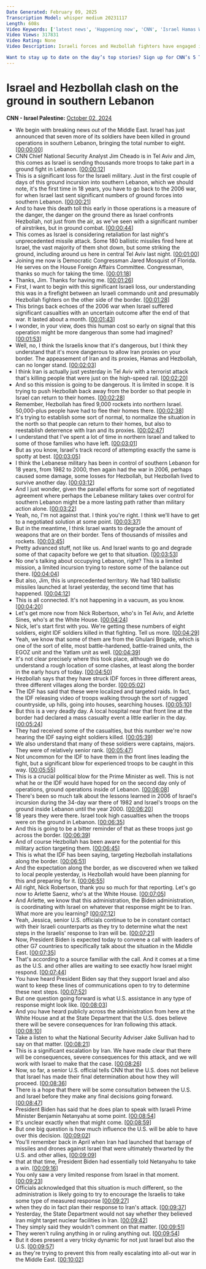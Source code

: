 ```yaml
---
Date Generated: February 09, 2025
Transcription Model: whisper medium 20231117
Length: 608s
Video Keywords: ['latest news', 'Happening now', 'CNN', 'Israel Hamas War', 'Benjamin Netanyahu', 'Israel War Cabinet', 'Hamas', 'Hezbollah', 'Gaza Strip', 'Gaza', 'Rafah', 'Lebanon', 'IDF', 'Israel Defense Forces', 'US-Supplied Weapons', 'Israel Military Aid', 'Hassan Nasrallah', 'Beirut', 'Iran', 'Iran Missile Strike', 'Lebanon Tunnel', 'Rear Adm. Daniel Hagari', 'Tel Aviv', 'Tel Aviv Attack', 'Iron Dome', 'Ballistic Missile', 'Pamela Brown', 'CNN Newsroom', 'Jessica Dean', 'Jim Sciutto', 'Rep. Jared Moskowitz', 'Nic Robertson', 'Arlette Saenz']
Video Views: 317831
Video Rating: None
Video Description: Israeli forces and Hezbollah fighters have engaged in fighting on the ground in southern Lebanon, both have confirmed.  #CNN #News

Want to stay up to date on the day’s top stories? Sign up for CNN’s 5 Things newsletter, and we’ll give you the 5 biggest stories you need to know, videos people are watching, and more! Sign up here: https://www.cnn.com/newsletters/5-things?source=nl-acq_social_youtubedesc&utm_source=nl-acq_social_youtubedesc
---
```


# Israel and Hezbollah clash on the ground in southern Lebanon
**CNN - Israel Palestine:** [October 02, 2024](https://www.youtube.com/watch?v=c9XhUsX759k)
*  We begin with breaking news out of the Middle East. Israel has just announced that seven more of its soldiers have been killed in ground operations in southern Lebanon, bringing the total number to eight. [[00:00:00](https://www.youtube.com/watch?v=c9XhUsX759k&t=0.0s)]
*  CNN Chief National Security Analyst Jim Cheado is in Tel Aviv and Jim, this comes as Israel is sending thousands more troops to take part in a ground fight in Lebanon. [[00:00:12](https://www.youtube.com/watch?v=c9XhUsX759k&t=12.96s)]
*  This is a significant loss for the Israeli military. Just in the first couple of days of this ground incursion into southern Lebanon, which we should note, it's the first time in 18 years, you have to go back to the 2006 war, for when Israel last sent significant numbers of ground forces into southern Lebanon. [[00:00:21](https://www.youtube.com/watch?v=c9XhUsX759k&t=21.48s)]
*  And to have this death toll this early in those operations is a measure of the danger, the danger on the ground there as Israel confronts Hezbollah, not just from the air, as we've seen with a significant number of airstrikes, but in ground combat. [[00:00:44](https://www.youtube.com/watch?v=c9XhUsX759k&t=44.919999999999995s)]
*  This comes as Israel is considering retaliation for last night's unprecedented missile attack. Some 180 ballistic missiles fired here at Israel, the vast majority of them shot down, but some striking the ground, including around us here in central Tel Aviv last night. [[00:01:00](https://www.youtube.com/watch?v=c9XhUsX759k&t=60.36s)]
*  Joining me now is Democratic Congressman Jared Mosquist of Florida. He serves on the House Foreign Affairs Committee. Congressman, thanks so much for taking the time. [[00:01:18](https://www.youtube.com/watch?v=c9XhUsX759k&t=78.75999999999999s)]
*  Thanks, Jim. Thanks for having me. [[00:01:26](https://www.youtube.com/watch?v=c9XhUsX759k&t=86.11999999999999s)]
*  First, I want to begin with this significant Israeli loss, our understanding this was in a firefight between an Israeli commando unit and presumably Hezbollah fighters on the other side of the border. [[00:01:28](https://www.youtube.com/watch?v=c9XhUsX759k&t=88.11999999999999s)]
*  This brings back echoes of the 2006 war when Israel suffered significant casualties with an uncertain outcome after the end of that war. It lasted about a month. [[00:01:43](https://www.youtube.com/watch?v=c9XhUsX759k&t=103.0s)]
*  I wonder, in your view, does this human cost so early on signal that this operation might be more dangerous than some had imagined? [[00:01:53](https://www.youtube.com/watch?v=c9XhUsX759k&t=113.0s)]
*  Well, no, I think the Israelis know that it's dangerous, but I think they understand that it's more dangerous to allow Iran proxies on your border. The appeasement of Iran and its proxies, Hamas and Hezbollah, can no longer stand. [[00:02:03](https://www.youtube.com/watch?v=c9XhUsX759k&t=123.88s)]
*  I think Iran is actually just yesterday in Tel Aviv with a terrorist attack that's killing people that were just on the high-speed rail. [[00:02:20](https://www.youtube.com/watch?v=c9XhUsX759k&t=140.76s)]
*  And so this mission is going to be dangerous. It is limited in scope. It is trying to push Hezbollah back away from the border so that people in Israel can return to their homes. [[00:02:28](https://www.youtube.com/watch?v=c9XhUsX759k&t=148.76s)]
*  Remember, Hezbollah has fired 9,000 rockets into northern Israel. 50,000-plus people have had to flee their homes there. [[00:02:38](https://www.youtube.com/watch?v=c9XhUsX759k&t=158.76s)]
*  It's trying to establish some sort of normal, to normalize the situation in the north so that people can return to their homes, but also to reestablish deterrence with Iran and its proxies. [[00:02:47](https://www.youtube.com/watch?v=c9XhUsX759k&t=167.64s)]
*  I understand that I've spent a lot of time in northern Israel and talked to some of those families who have left. [[00:03:01](https://www.youtube.com/watch?v=c9XhUsX759k&t=181.64s)]
*  But as you know, Israel's track record of attempting exactly the same is spotty at best. [[00:03:05](https://www.youtube.com/watch?v=c9XhUsX759k&t=185.64s)]
*  I think the Lebanese military has been in control of southern Lebanon for 18 years, from 1982 to 2000, then again had the war in 2006, perhaps caused some damage, some losses for Hezbollah, but Hezbollah lived to survive another day. [[00:03:12](https://www.youtube.com/watch?v=c9XhUsX759k&t=192.51999999999998s)]
*  And I just wonder, given the parallel efforts for some sort of negotiated agreement where perhaps the Lebanese military takes over control for southern Lebanon might be a more lasting path rather than military action alone. [[00:03:22](https://www.youtube.com/watch?v=c9XhUsX759k&t=202.51999999999998s)]
*  Yeah, no, I'm not against that. I think you're right. I think we'll have to get to a negotiated solution at some point. [[00:03:37](https://www.youtube.com/watch?v=c9XhUsX759k&t=217.4s)]
*  But in the meantime, I think Israel wants to degrade the amount of weapons that are on their border. Tens of thousands of missiles and rockets. [[00:03:45](https://www.youtube.com/watch?v=c9XhUsX759k&t=225.4s)]
*  Pretty advanced stuff, not like us. And Israel wants to go and degrade some of that capacity before we get to that situation. [[00:03:53](https://www.youtube.com/watch?v=c9XhUsX759k&t=233.4s)]
*  No one's talking about occupying Lebanon, right? This is a limited mission, a limited incursion trying to restore some of the balance out there. [[00:04:04](https://www.youtube.com/watch?v=c9XhUsX759k&t=244.28s)]
*  But also, Jim, this is unprecedented territory. We had 180 ballistic missiles launched at Israel yesterday, the second time that has happened. [[00:04:12](https://www.youtube.com/watch?v=c9XhUsX759k&t=252.28s)]
*  This is all connected. It's not happening in a vacuum, as you know. [[00:04:20](https://www.youtube.com/watch?v=c9XhUsX759k&t=260.28000000000003s)]
*  Let's get more now from Nick Robertson, who's in Tel Aviv, and Arlette Sines, who's at the White House. [[00:04:24](https://www.youtube.com/watch?v=c9XhUsX759k&t=264.28000000000003s)]
*  Nick, let's start first with you. We're getting these numbers of eight soldiers, eight IDF soldiers killed in that fighting. Tell us more. [[00:04:29](https://www.youtube.com/watch?v=c9XhUsX759k&t=269.15999999999997s)]
*  Yeah, we know that some of them are from the Ghulani Brigade, which is one of the sort of elite, most battle-hardened, battle-trained units, the EGOZ unit and the Yatlam unit as well. [[00:04:39](https://www.youtube.com/watch?v=c9XhUsX759k&t=279.15999999999997s)]
*  It's not clear precisely where this took place, although we do understand a rough location of some clashes, at least along the border in the early hours of today. [[00:04:50](https://www.youtube.com/watch?v=c9XhUsX759k&t=290.04s)]
*  Hezbollah says that they have struck IDF forces in three different areas, three different villages along the border. [[00:05:02](https://www.youtube.com/watch?v=c9XhUsX759k&t=302.04s)]
*  The IDF has said that these were localized and targeted raids. In fact, the IDF releasing video of troops walking through the sort of rugged countryside, up hills, going into houses, searching houses. [[00:05:10](https://www.youtube.com/watch?v=c9XhUsX759k&t=310.92s)]
*  But this is a very deadly day. A local hospital near that front line at the border had declared a mass casualty event a little earlier in the day. [[00:05:24](https://www.youtube.com/watch?v=c9XhUsX759k&t=324.92s)]
*  They had received some of the casualties, but this number we're now hearing the IDF saying eight soldiers killed. [[00:05:39](https://www.youtube.com/watch?v=c9XhUsX759k&t=339.8s)]
*  We also understand that many of these soldiers were captains, majors. They were of relatively senior rank. [[00:05:47](https://www.youtube.com/watch?v=c9XhUsX759k&t=347.8s)]
*  Not uncommon for the IDF to have them in the front lines leading the fight, but a significant blow for experienced troops to be caught in this way. [[00:05:55](https://www.youtube.com/watch?v=c9XhUsX759k&t=355.8s)]
*  This is a crucial political blow for the Prime Minister as well. This is not what he or the IDF would have hoped for on the second day only of operations, ground operations inside of Lebanon. [[00:06:08](https://www.youtube.com/watch?v=c9XhUsX759k&t=368.68s)]
*  There's been so much talk about the lessons learned in 2006 of Israel's incursion during the 34-day war there of 1982 and Israel's troops on the ground inside Lebanon until the year 2000. [[00:06:20](https://www.youtube.com/watch?v=c9XhUsX759k&t=380.68s)]
*  18 years they were there. Israel took high casualties when the troops were on the ground in Lebanon. [[00:06:35](https://www.youtube.com/watch?v=c9XhUsX759k&t=395.56s)]
*  And this is going to be a bitter reminder of that as these troops just go across the border. [[00:06:39](https://www.youtube.com/watch?v=c9XhUsX759k&t=399.56s)]
*  And of course Hezbollah has been aware for the potential for this military action targeting them. [[00:06:45](https://www.youtube.com/watch?v=c9XhUsX759k&t=405.56s)]
*  This is what the IDF has been saying, targeting Hezbollah installations along the border. [[00:06:51](https://www.youtube.com/watch?v=c9XhUsX759k&t=411.56s)]
*  And the expectation along the border, as we discovered when we talked to local people yesterday, is Hezbollah would have been planning for this and preparing for it. [[00:06:55](https://www.youtube.com/watch?v=c9XhUsX759k&t=415.56s)]
*  All right, Nick Robertson, thank you so much for that reporting. Let's go now to Arlette Saenz, who's at the White House. [[00:07:05](https://www.youtube.com/watch?v=c9XhUsX759k&t=425.44s)]
*  And Arlette, we know that this administration, the Biden administration, is coordinating with Israel on whatever that response might be to Iran. What more are you learning? [[00:07:12](https://www.youtube.com/watch?v=c9XhUsX759k&t=432.44s)]
*  Yeah, Jessica, senior U.S. officials continue to be in constant contact with their Israeli counterparts as they try to determine what the next steps in the Israelis' response to Iran will be. [[00:07:21](https://www.youtube.com/watch?v=c9XhUsX759k&t=441.44s)]
*  Now, President Biden is expected today to convene a call with leaders of other G7 countries to specifically talk about the situation in the Middle East. [[00:07:35](https://www.youtube.com/watch?v=c9XhUsX759k&t=455.32s)]
*  That's according to a source familiar with the call. And it comes at a time as the U.S. and other allies are waiting to see exactly how Israel might respond. [[00:07:44](https://www.youtube.com/watch?v=c9XhUsX759k&t=464.32s)]
*  You have heard President Biden say that they support Israel and also want to keep these lines of communications open to try to determine these next steps. [[00:07:52](https://www.youtube.com/watch?v=c9XhUsX759k&t=472.32s)]
*  But one question going forward is what U.S. assistance in any type of response might look like. [[00:08:03](https://www.youtube.com/watch?v=c9XhUsX759k&t=483.2s)]
*  And you have heard publicly across the administration from here at the White House and at the State Department that the U.S. does believe there will be severe consequences for Iran following this attack. [[00:08:10](https://www.youtube.com/watch?v=c9XhUsX759k&t=490.2s)]
*  Take a listen to what the National Security Adviser Jake Sullivan had to say on that matter. [[00:08:21](https://www.youtube.com/watch?v=c9XhUsX759k&t=501.2s)]
*  This is a significant escalation by Iran. We have made clear that there will be consequences, severe consequences for this attack, and we will work with Israel to make that the case. [[00:08:26](https://www.youtube.com/watch?v=c9XhUsX759k&t=506.08s)]
*  Now, so far, a senior U.S. official tells CNN that the U.S. does not believe that Israel has made their final determination about how they will proceed. [[00:08:36](https://www.youtube.com/watch?v=c9XhUsX759k&t=516.08s)]
*  There is a hope that there will be some consultation between the U.S. and Israel before they make any final decisions going forward. [[00:08:47](https://www.youtube.com/watch?v=c9XhUsX759k&t=527.96s)]
*  President Biden has said that he does plan to speak with Israeli Prime Minister Benjamin Netanyahu at some point. [[00:08:54](https://www.youtube.com/watch?v=c9XhUsX759k&t=534.96s)]
*  It's unclear exactly when that might come. [[00:08:59](https://www.youtube.com/watch?v=c9XhUsX759k&t=539.96s)]
*  But one big question is how much influence the U.S. will be able to have over this decision. [[00:09:02](https://www.youtube.com/watch?v=c9XhUsX759k&t=542.96s)]
*  You'll remember back in April when Iran had launched that barrage of missiles and drones against Israel that were ultimately thwarted by the U.S. and other allies, [[00:09:09](https://www.youtube.com/watch?v=c9XhUsX759k&t=549.84s)]
*  that at that time, President Biden had essentially told Netanyahu to take a win. [[00:09:16](https://www.youtube.com/watch?v=c9XhUsX759k&t=556.84s)]
*  You only saw a very limited response from Israel in that moment. [[00:09:23](https://www.youtube.com/watch?v=c9XhUsX759k&t=563.84s)]
*  Officials acknowledged that this situation is much different, so the administration is likely going to try to encourage the Israelis to take some type of measured response [[00:09:27](https://www.youtube.com/watch?v=c9XhUsX759k&t=567.84s)]
*  when they do in fact plan their response to Iran's attack. [[00:09:37](https://www.youtube.com/watch?v=c9XhUsX759k&t=577.72s)]
*  Yesterday, the State Department would not say whether they believed Iran might target nuclear facilities in Iran. [[00:09:42](https://www.youtube.com/watch?v=c9XhUsX759k&t=582.72s)]
*  They simply said they wouldn't comment on that matter. [[00:09:51](https://www.youtube.com/watch?v=c9XhUsX759k&t=591.72s)]
*  They weren't ruling anything in or ruling anything out. [[00:09:54](https://www.youtube.com/watch?v=c9XhUsX759k&t=594.72s)]
*  But it does present a very tricky dynamic for not just Israel but also the U.S. [[00:09:57](https://www.youtube.com/watch?v=c9XhUsX759k&t=597.72s)]
*  as they're trying to prevent this from really escalating into all-out war in the Middle East. [[00:10:02](https://www.youtube.com/watch?v=c9XhUsX759k&t=602.72s)]
